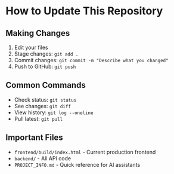 # How to Update This Repository

## Making Changes
1. Edit your files
2. Stage changes: `git add .`
3. Commit changes: `git commit -m "Describe what you changed"`
4. Push to GitHub: `git push`

## Common Commands
- Check status: `git status`
- See changes: `git diff`
- View history: `git log --oneline`
- Pull latest: `git pull`

## Important Files
- `frontend/build/index.html` - Current production frontend
- `backend/` - All API code
- `PROJECT_INFO.md` - Quick reference for AI assistants
